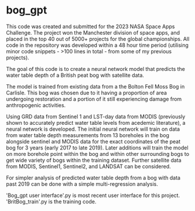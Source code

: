 # bog_gpt
This code was created and submitted for the 2023 NASA Space Apps Challenge. The project won the Manchester division of space apps, and placed in the top 40 out of 5000+ projects for the global championships. All code in the repository was developed within a 48 hour time period (utilising minor code snippets -  >100 lines in total - from some of my previous projects).

The goal of this code is to create a neural network model
that predicts the water table depth of a British peat bog with satellite data.

The model is trained from existing data from a the Bolton Fell Moss Bog in Carlisle.
This bog was chosen due to it having a proportion of area undergoing restoration
and a portion of it still experiencing damage from anthropogenic activities. 

Using GRD data from Sentinel 1 and LST-day data from MODIS (previously shown
to accurately predict water table levels from acedemic literature), a neural network is developed.
The initial neural network will train on data from water table depth measurements
from 13 boreholes in the bog alongside sentinel and MODIS data for the exact
coordinates of the peat bog for 3 years (early 2017 to late 2019). Later additions will train the model 
on more borehole point within the bog and within other surrounding bogs to get
wide variety of bogs within the training dataset. Further satellite data from
MODIS, Sentinel1, Sentinel2, and LANDSAT can be considered. 

For simpler analysis of predicted water table depth from a bog with data past 2019
can be done with a simple multi-regression analysis.

'Bog_gpt user interface'.py is most recent user interface for this project.
'BritBog_train'.py is the training code.

